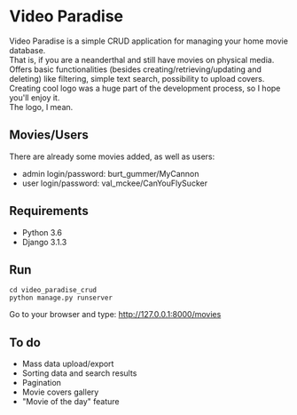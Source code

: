 # Video Paradise

Video Paradise is a simple CRUD application for managing your home movie database.<br>
That is, if you are a neanderthal and still have movies on physical media.<br>
Offers basic functionalities (besides creating/retrieving/updating and deleting) like filtering, simple text search, possibility to upload covers.<br>
Creating cool logo was a huge part of the development process, so I hope you'll enjoy it.<br>
The logo, I mean.

## Movies/Users

There are already some movies added, as well as users:<br>
- admin login/password: burt_gummer/MyCannon
- user login/password: val_mckee/CanYouFlySucker

## Requirements

- Python 3.6
- Django 3.1.3

## Run
```
cd video_paradise_crud
python manage.py runserver
```
Go to your browser and type: http://127.0.0.1:8000/movies

## To do

- Mass data upload/export
- Sorting data and search results
- Pagination
- Movie covers gallery
- "Movie of the day" feature